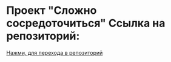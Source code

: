 # Проект "Сложно сосредоточиться" Ссылка на репозиторий:

[Нажми, для перехода в репозиторий](https://github.com/SergeyFedorov007/slozhno-sosredotochitsya.git)
